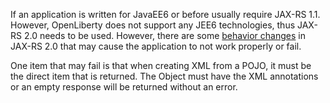 If an application is written for JavaEE6 or before usually require JAX-RS 1.1.  However, OpenLiberty does not support any JEE6 technologies, thus JAX-RS 2.0 needs to be used.  However, there are some [behavior changes](https://www.ibm.com/docs/en/was/9.0.5?topic=applications-jax-rs-20-behavior-changes) in JAX-RS 2.0 that may cause the application to not work properly or fail. 

One item that may fail is that when creating XML from a POJO, it must be the direct item that is returned.  The Object must have the XML annotations or an empty response will be returned without an error.
